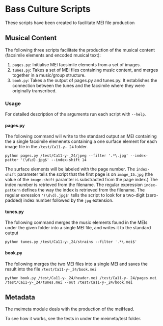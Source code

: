# Bass Culture Scripts

These scripts have been created to facilitate MEI file production

## Musical Content 

The following three scripts facilitate the production of the musical content (facsimile elements and encoded musical text):

1. `pages.py`: Initialise MEI facsimile elements from a set of images.
2. `tunes.py`: Takes a set of MEI files containing music content, and merges together in a music/group structure.
3. `book.py`: Takes a the output of pages.py and tunes.py. It establishes the connection between the tunes and the facsimile where they were originally transcribed.

### Usage

For detailed description of the arguments run each script with `--help`.

#### pages.py

The following command will write to the standard output an MEI containing the a single facsimile elemenets containing a one surface element for each image
file in the  `/test/Ca11-y-_24` folder. 

`python pages.py /test/Ca11-y-_24/jpeg --filter '.*\.jpg' --index-patter '(\d\d).jpg$' --index-shift 14`

The surface elements will be labeled with the page number. The `index-shift` parameter tells the script that the first page is on `image_15.jpg` (the value of the `image-shift` paramter is substracted from the page index.) The index number is retrieved from the filename. The regular expression `index-pattern` defines the way the index is retrieved from the filename. The regular exression `'(\d\d).jpg$'` tells the script to look for a two-digit (zero-padded) index number followed by the `jpg` extension.

#### tunes.py

The following command merges the music elements found in the MEIs under the given folder into a single MEI file, and writes it to the standard output

`python tunes.py /test/Ca11-y-_24/strains --filter '.*\.mei$'`


#### book.py

The following merges the two MEI files into a single MEI and saves the result into the file `/test/Ca11-y-_24/book.mei`

`python book.py /test/Ca11-y-_24/header.mei /test/Ca11-y-_24/pages.mei /test/Ca11-y-_24/tunes.mei --out /test/Ca11-y-_24/book.mei`

## Metadata

The meimeta module deals with the production of the meiHead.

To see how it works, see the tests in under the meimeta/test folder. 

